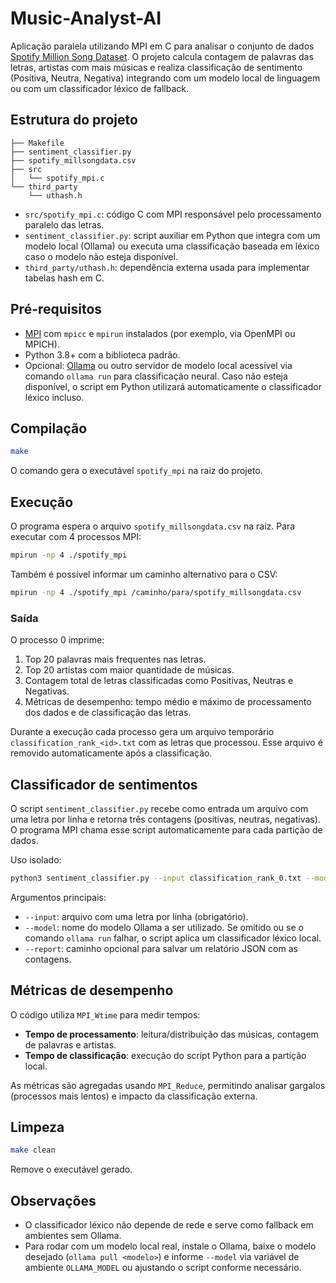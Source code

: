 # Music-Analyst-AI

Aplicação paralela utilizando MPI em C para analisar o conjunto de dados [Spotify Million Song Dataset](https://www.kaggle.com/datasets/notshrirang/spotify-million-song-dataset). O projeto calcula contagem de palavras das letras, artistas com mais músicas e realiza classificação de sentimento (Positiva, Neutra, Negativa) integrando com um modelo local de linguagem ou com um classificador léxico de fallback.

## Estrutura do projeto

```
├── Makefile
├── sentiment_classifier.py
├── spotify_millsongdata.csv
├── src
│   └── spotify_mpi.c
└── third_party
    └── uthash.h
```

- `src/spotify_mpi.c`: código C com MPI responsável pelo processamento paralelo das letras.
- `sentiment_classifier.py`: script auxiliar em Python que integra com um modelo local (Ollama) ou executa uma classificação baseada em léxico caso o modelo não esteja disponível.
- `third_party/uthash.h`: dependência externa usada para implementar tabelas hash em C.

## Pré-requisitos

- [MPI](https://www.mpi-forum.org/) com `mpicc` e `mpirun` instalados (por exemplo, via OpenMPI ou MPICH).
- Python 3.8+ com a biblioteca padrão.
- Opcional: [Ollama](https://ollama.com) ou outro servidor de modelo local acessível via comando `ollama run` para classificação neural. Caso não esteja disponível, o script em Python utilizará automaticamente o classificador léxico incluso.

## Compilação

```bash
make
```

O comando gera o executável `spotify_mpi` na raiz do projeto.

## Execução

O programa espera o arquivo `spotify_millsongdata.csv` na raiz. Para executar com 4 processos MPI:

```bash
mpirun -np 4 ./spotify_mpi
```

Também é possível informar um caminho alternativo para o CSV:

```bash
mpirun -np 4 ./spotify_mpi /caminho/para/spotify_millsongdata.csv
```

### Saída

O processo 0 imprime:

1. Top 20 palavras mais frequentes nas letras.
2. Top 20 artistas com maior quantidade de músicas.
3. Contagem total de letras classificadas como Positivas, Neutras e Negativas.
4. Métricas de desempenho: tempo médio e máximo de processamento dos dados e de classificação das letras.

Durante a execução cada processo gera um arquivo temporário `classification_rank_<id>.txt` com as letras que processou. Esse arquivo é removido automaticamente após a classificação.

## Classificador de sentimentos

O script `sentiment_classifier.py` recebe como entrada um arquivo com uma letra por linha e retorna três contagens (positivas, neutras, negativas). O programa MPI chama esse script automaticamente para cada partição de dados.

Uso isolado:

```bash
python3 sentiment_classifier.py --input classification_rank_0.txt --model llama3
```

Argumentos principais:

- `--input`: arquivo com uma letra por linha (obrigatório).
- `--model`: nome do modelo Ollama a ser utilizado. Se omitido ou se o comando `ollama run` falhar, o script aplica um classificador léxico local.
- `--report`: caminho opcional para salvar um relatório JSON com as contagens.

## Métricas de desempenho

O código utiliza `MPI_Wtime` para medir tempos:

- **Tempo de processamento**: leitura/distribuição das músicas, contagem de palavras e artistas.
- **Tempo de classificação**: execução do script Python para a partição local.

As métricas são agregadas usando `MPI_Reduce`, permitindo analisar gargalos (processos mais lentos) e impacto da classificação externa.

## Limpeza

```bash
make clean
```

Remove o executável gerado.

## Observações

- O classificador léxico não depende de rede e serve como fallback em ambientes sem Ollama.
- Para rodar com um modelo local real, instale o Ollama, baixe o modelo desejado (`ollama pull <modelo>`) e informe `--model` via variável de ambiente `OLLAMA_MODEL` ou ajustando o script conforme necessário.
